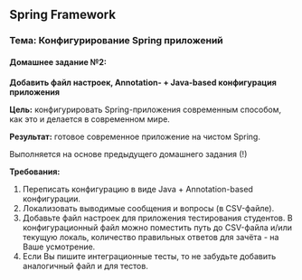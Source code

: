 ## Spring Framework
### Тема: Конфигурирование Spring приложений
#### Домашнее задание №2:
**Добавить файл настроек, Annotation- + Java-based конфигурация приложения**

**Цель:** конфигурировать Spring-приложения современным
способом, как это и делается в современном мире.

**Результат:** готовое современное приложение на чистом Spring.

Выполняется на основе предыдущего домашнего задания (!)

**Требования:**
1. Переписать конфигурацию в виде Java + Annotation-based
конфигурации.
2. Локализовать выводимые сообщения и вопросы (в CSV-файле).
3. Добавьте файл настроек для приложения тестирования
студентов. В конфигурационный файл можно поместить путь до
CSV-файла и/или текущую локаль, количество правильных
ответов для зачёта - на Ваше усмотрение.
4. Если Вы пишите интеграционные тесты, то не забудьте
добавить аналогичный файл и для тестов.
